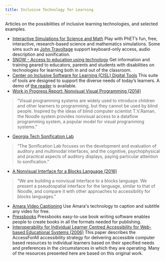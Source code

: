```yaml
---
title: Inclusive Technology for Learning
---
```


Articles on the possibilities of inclusive learning technologies, and selected examples.

* [Interactive Simulations for Science and Math](https://phet.colorado.edu/en/accessibility/prototypes)
Play with PhET’s fun, free, interactive, research-based science and mathematics simulations. Some sims such as [John Travoltage](https://phet.colorado.edu/sims/html/john-travoltage/latest/john-travoltage_en.html) support keyboard-only access, audio description and sonification.
* [SNOW - Access to education using technology](https://snow.idrc.ocadu.ca/)
Get information and training geared to educators, parents and students with disabilities on technologies for learning both in and out of the classroom.
* [Center on Inclusive Software for Learning (CISL) Digital Tools](http://cisl.cast.org/)
This suite of tools are designed to support the diverse needs of today’s learners. A demo of
[the reader](http://cisl-demo.cast.org/index.html) is available.
* [Work in Progress Report: Nonvisual Visual Programming (2014)](http://www.ppig.org/sites/default/files/2014-PPIG-25th-Lewis.pdf)
> “Visual programming systems are widely used to introduce children and other learners to programming, but they cannot be used by blind people. Inspired by the ideas of blind computer scientist T.V.Raman, the Noodle system provides nonvisual access to a dataflow programming system, a popular model for visual programming systems.”
* [Georgia Tech Sonification Lab](http://sonify.psych.gatech.edu/)
> “The Sonification Lab focuses on the development and evaluation of auditory and multimodal interfaces, and the cognitive, psychophysical and practical aspects of auditory displays, paying particular attention to sonification.”
* [A Nonvisual Interface for a Blocks Language (2016)](http://www.ppig.org/library/paper/nonvisual-interface-blocks-language)
> “We are building a nonvisual interface to a blocks language. We present a pseudospatial interface for the language, similar to that of Noodle, and compare it with other approaches to accessibility for blocks languages.”
* [Amara Video Captioning](https://amara.org/en/)
Use Amara's technology to caption and subtitle any video for free.
* [Pressbooks](https://pressbooks.com/)
Pressbooks easy-to-use book writing software enables people to create books in all the formats needed for publishing.
* [Interoperability for Individual Learner Centred Accessibility for Web-based Educational Systems (2006)](http://www.jstor.org/stable/pdf/jeductechsoci.9.4.215.pdf)
This paper describes the AccessForAll accessibility strategy for delivering accessible computer based resources to individual learners based on their specified needs and preferences in the circumstances in which they are operating. Many of the resources presented here are based on this original work.
